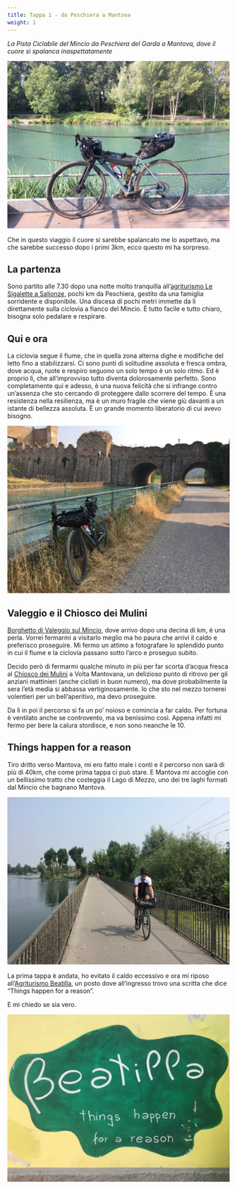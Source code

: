 ```yaml
---
title: Tappa 1 - da Peschiera a Mantova
weight: 1
---
```



_La Pista Ciclabile del Mincio da Peschiera del Garda a Mantova, dove il cuore si spalanca inaspettatamente_


![alt](t1-01-1024x768.jpg)

Che in questo viaggio il cuore si sarebbe spalancato me lo aspettavo, ma che sarebbe successo dopo i primi 3km, ecco questo mi ha sorpreso.

## La partenza
Sono partito alle 7.30 dopo una notte molto tranquilla all&#8217;[agriturismo Le Sigalette a Salionze,][1] pochi km da Peschiera, gestito da una famiglia sorridente e disponibile. Una discesa di pochi metri immette da lì direttamente sulla ciclovia a fianco del Mincio. È tutto facile e tutto chiaro, bisogna solo pedalare e respirare.

## Qui e ora
La ciclovia segue il fiume, che in quella zona alterna dighe e modifiche del letto fino a stabilizzarsi. Ci sono punti di solitudine assoluta e fresca ombra, dove acqua, ruote e respiro seguono un solo tempo è un solo ritmo. Ed è proprio lì, che all&#8217;improvviso tutto diventa dolorosamente perfetto. Sono completamente qui e adesso, è una nuova felicità che si infrange contro un&#8217;assenza che sto cercando di proteggere dallo scorrere del tempo. È una resistenza nella resilienza, ma è un muro fragile che viene giù davanti a un istante di bellezza assoluta. È un grande momento liberatorio di cui avevo bisogno.

![alt](t1-02-1024x768.jpg)
 
## Valeggio e il Chiosco dei Mulini
[Borghetto di Valeggio sul Mincio][2], dove arrivo dopo una decina di km, è una perla. Vorrei fermarmi a visitarlo meglio ma ho paura che arrivi il caldo e preferisco proseguire. Mi fermo un attimo a fotografare lo splendido punto in cui il fiume e la ciclovia passano sotto l&#8217;arco e proseguo subito.

Decido però di fermarmi qualche minuto in più per far scorta d&#8217;acqua fresca al [Chiosco dei Mulini][3] a Volta Mantovana, un delizioso punto di ritrovo per gli anziani mattinieri (anche ciclisti in buon numero), ma dove probabilmente la sera l&#8217;età media si abbassa vertiginosamente. Io che sto nel mezzo tornerei volentieri per un bell&#8217;aperitivo, ma devo proseguire.

Da lì in poi il percorso si fa un po&#8217; noioso e comincia a far caldo. Per fortuna è ventilato anche se controvento, ma va benissimo così. Appena infatti mi fermo per bere la calura stordisce, e non sono neanche le 10.

## Things happen for a reason
Tiro dritto verso Mantova, mi ero fatto male i conti e il percorso non sarà di più di 40km, che come prima tappa ci può stare. E Mantova mi accoglie con un bellissimo tratto che costeggia il Lago di Mezzo, uno dei tre laghi formati dal Mincio che bagnano Mantova.

![alt](t1-03-1024x768.jpg)

La prima tappa è andata, ho evitato il caldo eccessivo e ora mi riposo all&#8217;[Agriturismo Beatilla][4], un posto dove all&#8217;ingresso trovo una scritta che dice &#8220;Things happen for a reason&#8221;.

E mi chiedo se sia vero.

![alt](t1-04-1024x768.jpg)

 [1]: https://lesigalette.it
 [2]: https://it.m.wikipedia.org/wiki/Borghetto_(Valeggio_sul_Mincio)
 [3]: https://chioscodeimulini.com
 [4]: https://www.agriturismobeatilla.it/?gclid=CjwKCAjw9dboBRBUEiwA7VrrzcvjYzrKpgpy0gwJ8k8I0Z1rjfK-yQBNo5rKRy9L65I3jA_eOfxbbxoCG9cQAvD_BwE